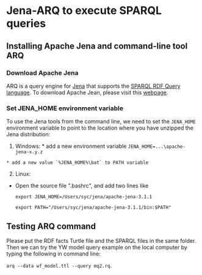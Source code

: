 # Jena-ARQ to execute SPARQL queries

## Installing Apache Jena and command-line tool ARQ

### Download Apache Jena

ARQ is a query engine for [Jena](http://jena.apache.org/) that supports the [SPARQL RDF Query language](http://www.w3.org/TR/sparql11-query/). To download Apache Jean, please visit this [webpage](https://jena.apache.org/download/index.cgi).

### Set JENA_HOME environment variable

To use the Jena tools from the command line, we need to set the `JENA_HOME` environment variable to point to the location where you have unzipped the Jena distribution:

  1. Windows:
    * add a new environment variable `JENA_HOME=...\apache-jena-x.y.z`
    
    * add a new value `%JENA_HOME%\bat` to PATH variable
       
  2. Linux:
  * Open the source file ".bashrc", and add two lines like
    
     `export JENA_HOME=/Users/syc/jena/apache-jena-3.1.1`
    
     `export PATH="/Users/syc/jena/apache-jena-3.1.1/bin:$PATH"`

## Testing ARQ command
   
Please put the RDF facts Turtle file and the SPARQL files in the same folder. Then we can try the YW model query example on the local computer by typing the following in command line:

 `arq --data wf_model.ttl --query mq2.rq`.
             
